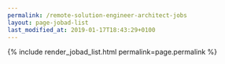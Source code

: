 ```yaml
---
permalink: /remote-solution-engineer-architect-jobs
layout: page-jobad-list
last_modified_at: 2019-01-17T18:43:29+0100
---
```

{% include render_jobad_list.html permalink=page.permalink %}
